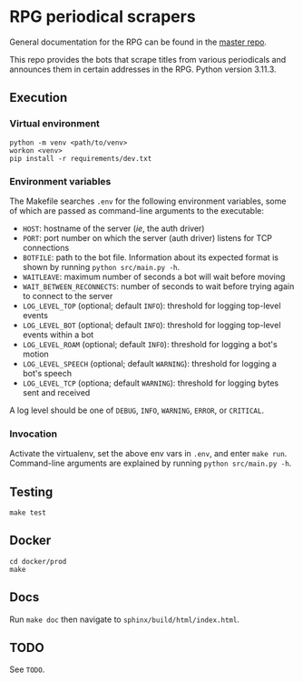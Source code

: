 # RPG periodical scrapers

General documentation for the RPG can be found in the [master
repo](https://github.com/kirkiano/rpg-docker).

This repo provides the bots that scrape titles from various
periodicals and announces them in certain addresses in the RPG.
Python version 3.11.3.

## Execution

### Virtual environment

```
python -m venv <path/to/venv>
workon <venv>
pip install -r requirements/dev.txt
```

### Environment variables

The Makefile searches `.env` for the following environment variables,
some of which are passed as command-line arguments to the executable:
* `HOST`: hostname of the server (*ie*, the auth driver)
* `PORT`: port number on which the server (auth driver) listens for TCP connections
* `BOTFILE`: path to the bot file. Information about its expected format is
  shown by running `python src/main.py -h`.
* `WAITLEAVE`: maximum number of seconds a bot will wait before moving
* `WAIT_BETWEEN_RECONNECTS`: number of seconds to wait before trying again to
  connect to the server
* `LOG_LEVEL_TOP` (optional; default `INFO`): threshold for logging top-level events
* `LOG_LEVEL_BOT` (optional; default `INFO`): threshold for logging top-level events within a bot
* `LOG_LEVEL_ROAM` (optional; default `INFO`): threshold for logging a bot's motion
* `LOG_LEVEL_SPEECH` (optional; default `WARNING`): threshold for logging a bot's speech
* `LOG_LEVEL_TCP` (optiona; default `WARNING`): threshold for logging bytes sent and received

A log level should be one of `DEBUG`, `INFO`, `WARNING`, `ERROR`, or `CRITICAL`.

### Invocation

Activate the virtualenv, set the above env vars in `.env`, and
enter `make run`. Command-line arguments are explained by running
`python src/main.py -h`.

## Testing

`make test`

## Docker

```
cd docker/prod
make
```

## Docs

Run `make doc` then navigate to `sphinx/build/html/index.html`.

## TODO

See `TODO`.
